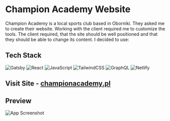 # Champion Academy Website #


Champion Academy is a local sports club based in Oborniki. They asked me to create their website.
Working with the client required me to customize the tools. The client required, 
that the site should be well positioned and that they should be able to change its content. I decided to use:

## Tech Stack ##

![Gatsby](https://img.shields.io/badge/Gatsby-%23663399.svg?style=for-the-badge&logo=gatsby&logoColor=white) ![React](https://img.shields.io/badge/react-%2320232a.svg?style=for-the-badge&logo=react&logoColor=%2361DAFB) ![JavaScript](https://img.shields.io/badge/javascript-%23323330.svg?style=for-the-badge&logo=javascript&logoColor=%23F7DF1E) ![TailwindCSS](https://img.shields.io/badge/tailwindcss-%2338B2AC.svg?style=for-the-badge&logo=tailwind-css&logoColor=white) ![GraphQL](https://img.shields.io/badge/-GraphQL-E10098?style=for-the-badge&logo=graphql&logoColor=white) ![Netlify](https://img.shields.io/badge/netlify-%23000000.svg?style=for-the-badge&logo=netlify&logoColor=#00C7B7)

## Visit Site - [championacademy.pl](https://championacademy.pl/)


 ## Preview ##

![App Screenshot](https://user-images.githubusercontent.com/66550003/208299287-5fa8fdae-2bdb-419f-83a4-0e6a2eaed40f.png)

